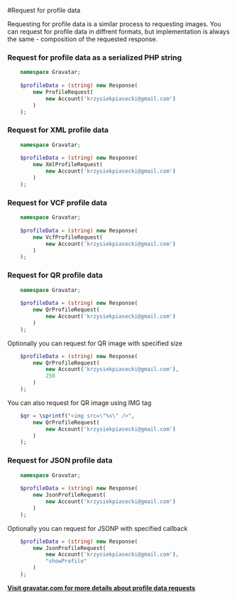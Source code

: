 #Request for profile data

Requesting for profile data is a similar process to requesting images. You can request for profile data in diffrent formats, but implementation is always the same - composition of the requested response.

### Request for profile data as a serialized PHP string

```php
    namespace Gravatar;
    
    $profileData = (string) new Response(
        new ProfileRequest(
            new Account('krzysiekpiasecki@gmail.com')
        )
    );
```

### Request for XML profile data
```php
    namespace Gravatar;
    
    $profileData = (string) new Response(
        new XmlProfileRequest(
            new Account('krzysiekpiasecki@gmail.com')
        )
    );
```

### Request for VCF profile data
```php
    namespace Gravatar;
    
    $profileData = (string) new Response(
        new VcfProfileRequest(
            new Account('krzysiekpiasecki@gmail.com')
        )
    );
```

### Request for QR profile data
```php
    namespace Gravatar;
    
    $profileData = (string) new Response(
        new QrProfileRequest(
            new Account('krzysiekpiasecki@gmail.com')
        )
    );
```
Optionally you can request for QR image with specified size
```php
    $profileData = (string) new Response(
        new QrProfileRequest(
            new Account('krzysiekpiasecki@gmail.com'),
            250
        )
    );
```
You can also request for QR image using IMG tag
```php
    $qr = \sprintf("<img src=\"%s\" />",
        new QrProfileRequest(
            new Account('krzysiekpiasecki@gmail.com')
        )
    );
```

### Request for JSON profile data

```php
    namespace Gravatar;
    
    $profileData = (string) new Response(
        new JsonProfileRequest(
            new Account('krzysiekpiasecki@gmail.com')
        )
    );
```
Optionally you can request for JSONP with specified callback
```php
    $profileData = (string) new Response(
        new JsonProfileRequest(
            new Account('krzysiekpiasecki@gmail.com'),
            "showProfile"
        )
    );
```

**[Visit gravatar.com for more details about profile data requests](http://en.gravatar.com/site/implement/profiles/)**
